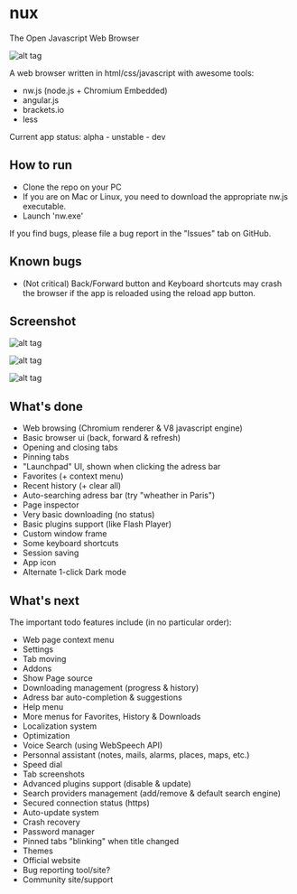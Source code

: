 # nux
The Open Javascript Web Browser

![alt tag](http://bytevortex.net/nux/logo.png)

A web browser written in html/css/javascript with awesome tools:

- nw.js (node.js + Chromium Embedded)
- angular.js
- brackets.io
- less

Current app status: alpha - unstable - dev

## How to run

- Clone the repo on your PC
- If you are on Mac or Linux, you need to download the appropriate nw.js executable.
- Launch 'nw.exe'

If you find bugs, please file a bug report in the "Issues" tab on GitHub.

## Known bugs

- (Not critical) Back/Forward button and Keyboard shortcuts may crash the browser if the app is reloaded using the reload app button.

## Screenshot

![alt tag](http://bytevortex.net/nux/screenshots/nux.png)

![alt tag](http://bytevortex.net/nux/screenshots/nux2.png)

![alt tag](http://bytevortex.net/nux/screenshots/nux-dark-mode.png)

## What's done

- Web browsing (Chromium renderer & V8 javascript engine)
- Basic browser ui (back, forward & refresh)
- Opening and closing tabs
- Pinning tabs
- "Launchpad" UI, shown when clicking the adress bar
- Favorites (+ context menu)
- Recent history (+ clear all)
- Auto-searching adress bar (try "wheather in Paris")
- Page inspector
- Very basic downloading (no status)
- Basic plugins support (like Flash Player)
- Custom window frame
- Some keyboard shortcuts
- Session saving
- App icon
- Alternate 1-click Dark mode

## What's next

The important todo features include (in no particular order):

- Web page context menu
- Settings
- Tab moving
- Addons
- Show Page source
- Downloading management (progress & history)
- Adress bar auto-completion & suggestions
- Help menu
- More menus for Favorites, History & Downloads
- Localization system
- Optimization
- Voice Search (using WebSpeech API)
- Personnal assistant (notes, mails, alarms, places, maps, etc.)
- Speed dial
- Tab screenshots
- Advanced plugins support (disable & update)
- Search providers management (add/remove & default search engine)
- Secured connection status (https)
- Auto-update system
- Crash recovery
- Password manager
- Pinned tabs "blinking" when title changed
- Themes
- Official website
- Bug reporting tool/site?
- Community site/support
